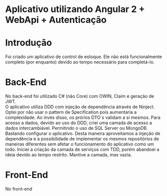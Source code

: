 # Aplicativo utilizando Angular 2 + WebApi + Autenticação 

# Introdução

Foi criado um aplicativo de control de estoque.
Ele não está funcionalmente completo (por enquanto) devido ao tempo necessário para completá-lo.


# Back-End

No back-end foi utilizado C# (não Core) com OWIN, Claim e geração de JWT.  
O aplicativo utiliza DDD com injeção de dependência através de Ninject. Optei por não usar o pattern de Specification pois aumentaria a complexidade. Ao invés disso, os prórios DTO´s validam a si mesmos.
Para acesso a dados, devido ao uso do DDD, criei uma camada de acesso a dados intercambiável. Permitindo o uso de SQL Server ou MongoDB. Bastando configurar o aplicativo. Desta maneira aproveitamos a injeção de dependência e a possibilidade de implementar os mesmos repositórios de maneiras diferentes sem afetar o funcionamento do aplicativo como um todo.
Iniciei a criação da camada de serviços com TDD, porém abandoei a ideia devido ao tempo restrito. Mantive a camada, mas vazia.

# Front-End

No front-end

